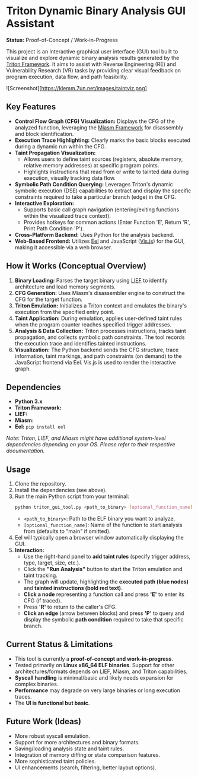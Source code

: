 # Triton Dynamic Binary Analysis GUI Assistant

**Status:** Proof-of-Concept / Work-in-Progress

This project is an interactive graphical user interface (GUI) tool built to visualize and explore dynamic binary analysis results generated by the [Triton Framework](https://triton.quarkslab.com/). It aims to assist with Reverse Engineering (RE) and Vulnerability Research (VR) tasks by providing clear visual feedback on program execution, data flow, and path feasibility.

![Screenshot][https://klemm.7un.net/images/taintviz.png]

## Key Features

*   **Control Flow Graph (CFG) Visualization:** Displays the CFG of the analyzed function, leveraging the [Miasm Framework](https://github.com/cea-sec/miasm) for disassembly and block identification.
*   **Execution Trace Highlighting:** Clearly marks the basic blocks executed during a dynamic run within the CFG.
*   **Taint Propagation Visualization:**
    *   Allows users to define taint sources (registers, absolute memory, relative memory addresses) at specific program points.
    *   Highlights instructions that read from or write to tainted data during execution, visually tracking data flow.
*   **Symbolic Path Condition Querying:** Leverages Triton's dynamic symbolic execution (DSE) capabilities to extract and display the specific constraints required to take a particular branch (edge) in the CFG.
*   **Interactive Exploration:**
    *   Supports basic call graph navigation (entering/exiting functions within the visualized trace context).
    *   Provides hotkeys for common actions (Enter Function 'E', Return 'R', Print Path Condition 'P').
*   **Cross-Platform Backend:** Uses Python for the analysis backend.
*   **Web-Based Frontend:** Utilizes [Eel](https://github.com/python-eel/Eel) and JavaScript ([Vis.js](https://visjs.org/)) for the GUI, making it accessible via a web browser.

## How it Works (Conceptual Overview)

1.  **Binary Loading:** Parses the target binary using [LIEF](https://lief.quarkslab.com/) to identify architecture and load memory segments.
2.  **CFG Generation:** Uses Miasm's disassembler engine to construct the CFG for the target function.
3.  **Triton Emulation:** Initializes a Triton context and emulates the binary's execution from the specified entry point.
4.  **Taint Application:** During emulation, applies user-defined taint rules when the program counter reaches specified trigger addresses.
5.  **Analysis & Data Collection:** Triton processes instructions, tracks taint propagation, and collects symbolic path constraints. The tool records the execution trace and identifies tainted instructions.
6.  **Visualization:** The Python backend sends the CFG structure, trace information, taint markings, and path constraints (on demand) to the JavaScript frontend via Eel. Vis.js is used to render the interactive graph.

## Dependencies

*   **Python 3.x**
*   **Triton Framework:**
*   **LIEF:**
*   **Miasm:**
*   **Eel:** `pip install eel`


*Note: Triton, LIEF, and Miasm might have additional system-level dependencies depending on your OS. Please refer to their respective documentation.*

## Usage

1.  Clone the repository.
2.  Install the dependencies (see above).
3.  Run the main Python script from your terminal:
    ```bash
    python triton_gui_tool.py <path_to_binary> [optional_function_name]
    ```
    *   `<path_to_binary>`: Path to the ELF binary you want to analyze.
    *   `[optional_function_name]`: Name of the function to start analysis from (defaults to "main" if omitted).
4.  Eel will typically open a browser window automatically displaying the GUI.
5.  **Interaction:**
    *   Use the right-hand panel to **add taint rules** (specify trigger address, type, target, size, etc.).
    *   Click the **"Run Analysis"** button to start the Triton emulation and taint tracking.
    *   The graph will update, highlighting the **executed path (blue nodes)** and **tainted instructions (bold red text)**.
    *   **Click a node** representing a function call and press **'E'** to enter its CFG (if traced).
    *   Press **'R'** to return to the caller's CFG.
    *   **Click an edge** (arrow between blocks) and press **'P'** to query and display the symbolic **path condition** required to take that specific branch.

## Current Status & Limitations

*   This tool is currently a **proof-of-concept and work-in-progress**.
*   Tested primarily on **Linux x86_64 ELF binaries**. Support for other architectures/formats depends on LIEF, Miasm, and Triton capabilities.
*   **Syscall handling** is minimal/basic and likely needs expansion for complex binaries.
*   **Performance** may degrade on very large binaries or long execution traces.
*   The **UI is functional but basic**.

## Future Work (Ideas)

*   More robust syscall emulation.
*   Support for more architectures and binary formats.
*   Saving/loading analysis state and taint rules.
*   Integration of memory diffing or state comparison features.
*   More sophisticated taint policies.
*   UI enhancements (search, filtering, better layout options).

